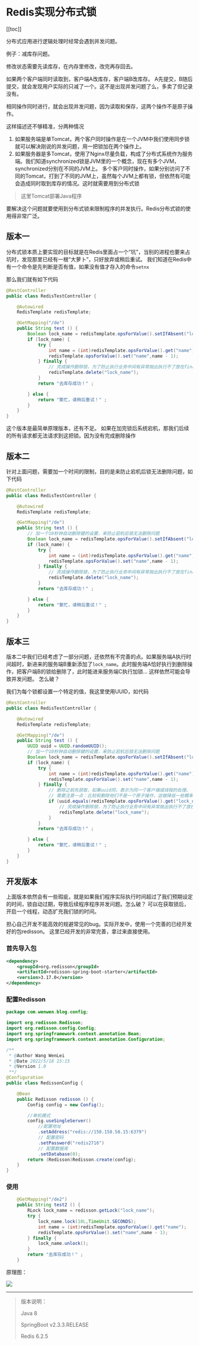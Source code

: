 # Redis实现分布式锁
[[toc]]

分布式应用进行逻辑处理时经常会遇到并发问题。

例子：减库存问题。

修改状态需要先读库存，在内存里修改，改完再存回去。

如果两个客户端同时读取到，客户端A改库存，客户端B改库存。
A先提交，B随后提交，就会发现用户实际的只减了一个。这不是出现并发问题了么，多卖了但记录没有。

相同操作同时进行，就会出现并发问题，因为读取和保存，这两个操作不是原子操作。

这样描述还不够精准，分两种情况

1. 如果服务端是单Tomcat，两个客户同时操作是在一个JVM中我们使用同步锁就可以解决刚说的并发问题，用一把锁加在两个操作上。
2. 如果服务器是多Tomcat，使用了Nginx尽量负载，构成了分布式系统作为服务端。我们知道synchronized锁是JVM里的一个概念，现在有多个JVM，synchronized分别在不同的JVM上。
多个客户同时操作，如果分别访问了不同的Tomcat，打到了不同的JVM上，虽然每个JVM上都有锁，但依然有可能会造成同时取到库存的情况。这时就需要用到分布式锁

> 这里Tomcat部署Java程序

要解决这个问题就要使用到分布式锁来限制程序的并发执行。Redis分布式锁的使用得非常广泛。

## 版本一
分布式锁本质上要实现的目标就是在Redis里面占一个“坑”，当别的进程也要来占坑时，发现那里已经有一根“大萝卜”，只好放弃或稍后重试。
我们知道在Redis中有一个命令是先判断是否有值，如果没有值才存入的命令`setnx`

那么我们就有如下代码
```java {9,16}
@RestController
public class RedisTestController {

    @Autowired
    RedisTemplate redisTemplate;

    @GetMapping("/de")
    public String test () {
        Boolean lock_name = redisTemplate.opsForValue().setIfAbsent("lock_name", true);
        if (lock_name) {
            try {
                int name = (int)redisTemplate.opsForValue().get("name");
                redisTemplate.opsForValue().set("name",name - 1);
            } finally {
                // 完成操作删除锁，为了防止执行业务中间有异常抛出执行不了放在finally里
                redisTemplate.delete("lock_name");
            }
            return "去库存成功！" ;

        } else {
            return "繁忙，请稍后重试！" ;
        }
    }
}
```
这个版本是最简单原理版本，还有不足。
如果在加完锁后系统宕机，那我们后续的所有请求都无法请求到这把锁。因为没有完成删除操作

## 版本二
针对上面问题，需要加一个时间的限制，目的是来防止宕机后锁无法删除问题，如下代码
```java {9,10,17}
@RestController
public class RedisTestController {

    @Autowired
    RedisTemplate redisTemplate;

    @GetMapping("/de")
    public String test () {
        // 加一个10秒钟自动删除键的设置，来防止宕机后锁无法删除问题
        Boolean lock_name = redisTemplate.opsForValue().setIfAbsent("lock_name", true,10L, TimeUnit.SECONDS);
        if (lock_name) {
            try {
                int name = (int)redisTemplate.opsForValue().get("name");
                redisTemplate.opsForValue().set("name",name - 1);
            } finally {
                // 完成操作删除锁，为了防止执行业务中间有异常抛出执行不了放在finally里
                redisTemplate.delete("lock_name");
            }
            return "去库存成功！" ;

        } else {
            return "繁忙，请稍后重试！" ;
        }
    }
}
```


## 版本三
版本二中我们已经考虑了一部分问题，还依然有不完善的点。如果服务端A执行时间超时，新进来的服务端B重新添加了`lock_name`。此时服务端A恰好执行到删除操作，把客户端B的锁给删除了，此时能进来服务端C执行加锁... 这样依然可能会导致并发问题。
怎么破？

我们为每个锁都设置一个特定的值，我这里使用UUID，如代码
```java {9,11,19,21}
@RestController
public class RedisTestController {

    @Autowired
    RedisTemplate redisTemplate;

    @GetMapping("/de")
    public String test () {
        UUID uuid = UUID.randomUUID();
        // 加一个10秒钟自动删除键的设置，来防止宕机后锁无法删除问题
        Boolean lock_name = redisTemplate.opsForValue().setIfAbsent("lock_name", uuid,10L, TimeUnit.SECONDS);
        if (lock_name) {
            try {
                int name = (int)redisTemplate.opsForValue().get("name");
                redisTemplate.opsForValue().set("name",name - 1);
            } finally {
                // 删除之前先获取，如果uuid同，表示为同一个客户端或线程的处理。
                // 需要注意一点：比较和删除他们不是一个原子操作，这做降低一些概率。相对安全一些
                if (uuid.equals(redisTemplate.opsForValue().get("lock_name"))) {
                    // 完成操作删除锁，为了防止执行业务中间有异常抛出执行不了放在finally里
                    redisTemplate.delete("lock_name");
                }
            }
            return "去库存成功！" ;

        } else {
            return "繁忙，请稍后重试！" ;
        }
    }
}
```


## 开发版本
上面版本依然会有一些瑕疵，就是如果我们程序实际执行时间超过了我们预期设定的时间，锁自动过期，导致后续程序程序并发问题。怎么破？
可以在获取锁后，开启一个线程，动态扩充我们锁的时间。

担心自己开发不能高效的规避常见的bug。实际开发中，使用一个完善的已经开发好的包redisson。
这里已经开发的非常完善，拿过来直接使用。
### 首先导入包
```xml
<dependency>
    <groupId>org.redisson</groupId>
    <artifactId>redisson-spring-boot-starter</artifactId>
    <version>3.17.0</version>
</dependency>

```
### 配置Redisson
```java
package com.wenwen.blog.config;

import org.redisson.Redisson;
import org.redisson.config.Config;
import org.springframework.context.annotation.Bean;
import org.springframework.context.annotation.Configuration;

/**
 * @Author Wang WenLei
 * @Date 2022/5/18 15:15
 * @Version 1.0
 **/
@Configuration
public class RedissonConfig {

    @Bean
    public Redisson redisson () {
        Config config = new Config();

        //单机模式
        config.useSingleServer()
            //配置地址
            .setAddress("redis://150.158.58.15:6379")
            // 配置密码
            .setPassword("redis2716")
            // 配置数据库
            .setDatabase(0);
        return (Redisson)Redisson.create(config);
    }
}
```
### 使用
```java
    @GetMapping("/de2")
    public String test2 () {
        RLock lock_name = redisson.getLock("lock_name");
        try {
            lock_name.lock(10L,TimeUnit.SECONDS);
            int name = (int)redisTemplate.opsForValue().get("name");
            redisTemplate.opsForValue().set("name",name - 1);
        } finally {
            lock_name.unlock();
        }
        return "去库存成功！" ;
    }
```

原理图：

![](img/distributedLock/4ed8752a6de4f7b8e936ba12a90a06a0.png)



---

> 版本说明：
>
>Java 8
>
>SpringBoot v2.3.3.RELEASE
>
>Redis 6.2.5
